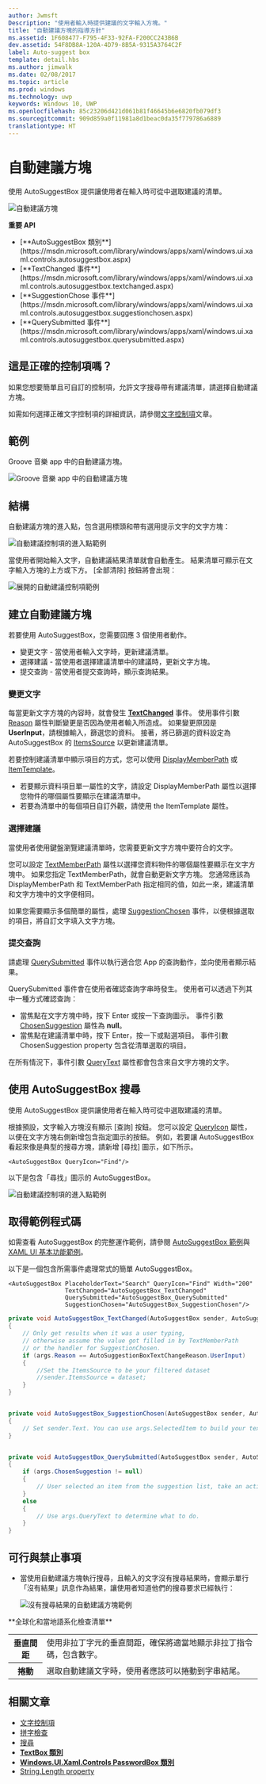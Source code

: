 ```yaml
---
author: Jwmsft
Description: "使用者輸入時提供建議的文字輸入方塊。"
title: "自動建議方塊的指導方針"
ms.assetid: 1F608477-F795-4F33-92FA-F200CC243B6B
dev.assetid: 54F8DB8A-120A-4D79-8B5A-9315A3764C2F
label: Auto-suggest box
template: detail.hbs
ms.author: jimwalk
ms.date: 02/08/2017
ms.topic: article
ms.prod: windows
ms.technology: uwp
keywords: Windows 10, UWP
ms.openlocfilehash: 85c23206d421d061b81f46645b6e6820fb079df3
ms.sourcegitcommit: 909d859a0f11981a8d1beac0da35f779786a6889
translationtype: HT
---
```

# <a name="auto-suggest-box"></a>自動建議方塊
<link rel="stylesheet" href="https://az835927.vo.msecnd.net/sites/uwp/Resources/css/custom.css"> 

使用 AutoSuggestBox 提供讓使用者在輸入時可從中選取建議的清單。

![自動建議方塊](images/controls/auto-suggest-box-open.png)

<div class="important-apis" >
<b>重要 API</b><br/>
<ul>
<li>[**AutoSuggestBox 類別**](https://msdn.microsoft.com/library/windows/apps/xaml/windows.ui.xaml.controls.autosuggestbox.aspx)</li>
<li>[**TextChanged 事件**](https://msdn.microsoft.com/library/windows/apps/xaml/windows.ui.xaml.controls.autosuggestbox.textchanged.aspx)</li>
<li>[**SuggestionChose 事件**](https://msdn.microsoft.com/library/windows/apps/xaml/windows.ui.xaml.controls.autosuggestbox.suggestionchosen.aspx)</li>
<li>[**QuerySubmitted 事件**](https://msdn.microsoft.com/library/windows/apps/xaml/windows.ui.xaml.controls.autosuggestbox.querysubmitted.aspx)</li>
</ul>
</div>


## <a name="is-this-the-right-control"></a>這是正確的控制項嗎？

如果您想要簡單且可自訂的控制項，允許文字搜尋帶有建議清單，請選擇自動建議方塊。

如需如何選擇正確文字控制項的詳細資訊，請參閱[文字控制項](text-controls.md)文章。

## <a name="examples"></a>範例

Groove 音樂 app 中的自動建議方塊。

![Groove 音樂 app 中的自動建議方塊](images/control-examples/auto-suggest-box-groove.png)

## <a name="anatomy"></a>結構
自動建議方塊的進入點，包含選用標頭和帶有選用提示文字的文字方塊：

![自動建議控制項的進入點範例](images/controls_autosuggest_entrypoint.png)

當使用者開始輸入文字，自動建議結果清單就會自動產生。 結果清單可顯示在文字輸入方塊的上方或下方。 [全部清除] 按鈕將會出現：

![展開的自動建議控制項範例](images/controls_autosuggest_expanded01.png)

## <a name="create-an-auto-suggest-box"></a>建立自動建議方塊

若要使用 AutoSuggestBox，您需要回應 3 個使用者動作。

- 變更文字 - 當使用者輸入文字時，更新建議清單。
- 選擇建議 - 當使用者選擇建議清單中的建議時，更新文字方塊。
- 提交查詢 - 當使用者提交查詢時，顯示查詢結果。

### <a name="text-changed"></a>變更文字

每當更新文字方塊的內容時，就會發生 [**TextChanged**](https://msdn.microsoft.com/library/windows/apps/xaml/windows.ui.xaml.controls.autosuggestbox.textchanged.aspx) 事件。 使用事件引數 [Reason](https://msdn.microsoft.com/library/windows/apps/xaml/windows.ui.xaml.controls.autosuggestboxtextchangedeventargs.reason.aspx) 屬性判斷變更是否因為使用者輸入所造成。 如果變更原因是 **UserInput**，請根據輸入，篩選您的資料。 接著，將已篩選的資料設定為 AutoSuggestBox 的 [ItemsSource](https://msdn.microsoft.com/library/windows/apps/xaml/windows.ui.xaml.controls.itemscontrol.itemssource.aspx) 以更新建議清單。

若要控制建議清單中顯示項目的方式，您可以使用 [DisplayMemberPath](https://msdn.microsoft.com/library/windows/apps/xaml/windows.ui.xaml.controls.itemscontrol.displaymemberpath.aspx) 或 [ItemTemplate](https://msdn.microsoft.com/library/windows/apps/xaml/windows.ui.xaml.controls.itemscontrol.itemtemplate.aspx)。

- 若要顯示資料項目單一屬性的文字，請設定 DisplayMemberPath 屬性以選擇您物件的哪個屬性要顯示在建議清單中。
- 若要為清單中的每個項目自訂外觀，請使用 the ItemTemplate 屬性。

### <a name="suggestion-chosen"></a>選擇建議

當使用者使用鍵盤瀏覽建議清單時，您需要更新文字方塊中要符合的文字。

您可以設定 [TextMemberPath](https://msdn.microsoft.com/library/windows/apps/xaml/windows.ui.xaml.controls.autosuggestbox.textmemberpath.aspx) 屬性以選擇您資料物件的哪個屬性要顯示在文字方塊中。 如果您指定 TextMemberPath，就會自動更新文字方塊。 您通常應該為 DisplayMemberPath 和 TextMemberPath 指定相同的值，如此一來，建議清單和文字方塊中的文字便相同。

如果您需要顯示多個簡單的屬性，處理 [SuggestionChosen](https://msdn.microsoft.com/library/windows/apps/xaml/windows.ui.xaml.controls.autosuggestbox.suggestionchosen.aspx) 事件，以便根據選取的項目，將自訂文字填入文字方塊。

### <a name="query-submitted"></a>提交查詢

請處理 [QuerySubmitted](https://msdn.microsoft.com/library/windows/apps/xaml/windows.ui.xaml.controls.autosuggestbox.querysubmitted.aspx) 事件以執行適合您 App 的查詢動作，並向使用者顯示結果。

QuerySubmitted 事件會在使用者確認查詢字串時發生。 使用者可以透過下列其中一種方式確認查詢：
- 當焦點在文字方塊中時，按下 Enter 或按一下查詢圖示。 事件引數 [ChosenSuggestion](https://msdn.microsoft.com/library/windows/apps/xaml/windows.ui.xaml.controls.autosuggestboxquerysubmittedeventargs.chosensuggestion.aspx) 屬性為 **null**。
- 當焦點在建議清單中時，按下 Enter，按一下或點選項目。 事件引數 ChosenSuggestion property 包含從清單選取的項目。

在所有情況下，事件引數 [QueryText](https://msdn.microsoft.com/library/windows/apps/xaml/windows.ui.xaml.controls.autosuggestboxquerysubmittedeventargs.querytext.aspx) 屬性都會包含來自文字方塊的文字。

## <a name="use-autosuggestbox-for-search"></a>使用 AutoSuggestBox 搜尋

使用 AutoSuggestBox 提供讓使用者在輸入時可從中選取建議的清單。

根據預設，文字輸入方塊沒有顯示 \[查詢\] 按鈕。 您可以設定 [QueryIcon](https://msdn.microsoft.com/library/windows/apps/xaml/windows.ui.xaml.controls.autosuggestbox.queryicon.aspx) 屬性，以便在文字方塊右側新增包含指定圖示的按鈕。 例如，若要讓 AutoSuggestBox 看起來像是典型的搜尋方塊，請新增 \[尋找\] 圖示，如下所示。

```xaml
<AutoSuggestBox QueryIcon="Find"/>
```

以下是包含「尋找」圖示的 AutoSuggestBox。

![自動建議控制項的進入點範例](images/controls_autosuggest_entrypoint.png)

## <a name="get-the-sample-code"></a>取得範例程式碼 

如需查看 AutoSuggestBox 的完整運作範例，請參閱 [AutoSuggestBox 範例](https://github.com/Microsoft/Windows-universal-samples/blob/master/Samples/XamlAutoSuggestBox)與 [XAML UI 基本功能範例](http://go.microsoft.com/fwlink/p/?LinkId=619992)。

以下是一個包含所需事件處理常式的簡單 AutoSuggestBox。

```xaml
<AutoSuggestBox PlaceholderText="Search" QueryIcon="Find" Width="200"
                TextChanged="AutoSuggestBox_TextChanged"
                QuerySubmitted="AutoSuggestBox_QuerySubmitted"
                SuggestionChosen="AutoSuggestBox_SuggestionChosen"/>
```

```csharp
private void AutoSuggestBox_TextChanged(AutoSuggestBox sender, AutoSuggestBoxTextChangedEventArgs args)
{
    // Only get results when it was a user typing,
    // otherwise assume the value got filled in by TextMemberPath
    // or the handler for SuggestionChosen.
    if (args.Reason == AutoSuggestionBoxTextChangeReason.UserInput)
    {
        //Set the ItemsSource to be your filtered dataset
        //sender.ItemsSource = dataset;
    }
}


private void AutoSuggestBox_SuggestionChosen(AutoSuggestBox sender, AutoSuggestBoxSuggestionChosenEventArgs args)
{
    // Set sender.Text. You can use args.SelectedItem to build your text string.
}


private void AutoSuggestBox_QuerySubmitted(AutoSuggestBox sender, AutoSuggestBoxQuerySubmittedEventArgs args)
{
    if (args.ChosenSuggestion != null)
    {
        // User selected an item from the suggestion list, take an action on it here.
    }
    else
    {
        // Use args.QueryText to determine what to do.
    }
}
```

## <a name="dos-and-donts"></a>可行與禁止事項

-   當使用自動建議方塊執行搜尋，且輸入的文字沒有搜尋結果時，會顯示單行「沒有結果」訊息作為結果，讓使用者知道他們的搜尋要求已經執行：

    ![沒有搜尋結果的自動建議方塊範例](images/controls_autosuggest_noresults.png)

<div class="microsoft-internal-note">
**全球化和當地語系化檢查清單**

<table>
<tr>
<th>垂直間距</th><td>使用非拉丁字元的垂直間距，確保將適當地顯示非拉丁指令碼，包含數字。</td>
</tr>
<tr>
<th>捲動</th><td>選取自動建議文字時，使用者應該可以捲動到字串結尾。</td>
</tr>
</table>
</div>


## <a name="related-articles"></a>相關文章

- [文字控制項](text-controls.md)
- [拼字檢查](spell-checking-and-prediction.md)
- [搜尋](search.md)
- [**TextBox 類別**](https://msdn.microsoft.com/library/windows/apps/br209683)
- [**Windows.UI.Xaml.Controls PasswordBox 類別**](https://msdn.microsoft.com/library/windows/apps/br227519)
- [String.Length property](https://msdn.microsoft.com/library/system.string.length.aspx)
